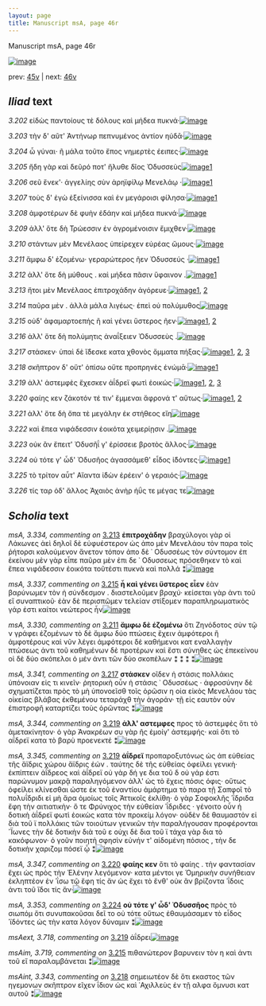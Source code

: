 ```yaml
---
layout: page
title: Manuscript msA, page 46r
---
```


Manuscript msA, page 46r

[![image](http://www.homermultitext.org/iipsrv?OBJ=IIP,1.0&FIF=/project/homer/pyramidal/deepzoom/hmt/vaimg/2017a/VA046RN_0047.tif&WID=100&CVT=JPEG)](http://www.homermultitext.org/ict2/?urn=urn:cite2:hmt:vaimg.2017a:VA046RN_0047)

prev:  [45v](../45v/) | next:  [46v](../46v/)

## *Iliad* text

*3.202* <a id="3.202"/> εἰδὼς παντοίους τὲ δόλους καὶ μήδεα πυκνά·[![image](http://www.homermultitext.org/iipsrv?OBJ=IIP,1.0&FIF=/project/homer/pyramidal/deepzoom/hmt/vaimg/2017a/VA046RN_0047.tif&RGN=0.142,0.2209,0.425,0.0331&WID=1000&CVT=JPEG)](http://www.homermultitext.org/ict2/?urn=urn:cite2:hmt:vaimg.2017a:VA046RN_0047@0.142,0.2209,0.425,0.0331)

*3.203* <a id="3.203"/> τὴν δ' αῦτ' Ἀντήνωρ πεπνυμένος ἀντίον ηύδᾱ·[![image](http://www.homermultitext.org/iipsrv?OBJ=IIP,1.0&FIF=/project/homer/pyramidal/deepzoom/hmt/vaimg/2017a/VA046RN_0047.tif&RGN=0.14,0.2419,0.425,0.0331&WID=1000&CVT=JPEG)](http://www.homermultitext.org/ict2/?urn=urn:cite2:hmt:vaimg.2017a:VA046RN_0047@0.14,0.2419,0.425,0.0331)

*3.204* <a id="3.204"/> ὦ γύναι· ῆ μάλα τοῦτο ἔπος νημερτὲς έειπες·[![image](http://www.homermultitext.org/iipsrv?OBJ=IIP,1.0&FIF=/project/homer/pyramidal/deepzoom/hmt/vaimg/2017a/VA046RN_0047.tif&RGN=0.142,0.2622,0.425,0.027&WID=1000&CVT=JPEG)](http://www.homermultitext.org/ict2/?urn=urn:cite2:hmt:vaimg.2017a:VA046RN_0047@0.142,0.2622,0.425,0.027)

*3.205* <a id="3.205"/> ἤδη γὰρ καὶ δεῦρό ποτ' ἤλυθε δῖος Ὀδυσσεὺς[![image](http://www.homermultitext.org/iipsrv?OBJ=IIP,1.0&FIF=/project/homer/pyramidal/deepzoom/hmt/vaimg/2017a/VA046RN_0047.tif&RGN=0.141,0.2802,0.396,0.027&WID=1000&CVT=JPEG)](http://www.homermultitext.org/ict2/?urn=urn:cite2:hmt:vaimg.2017a:VA046RN_0047@0.141,0.2802,0.396,0.027)[1](#msAint_3.322)

*3.206* <a id="3.206"/> σεῦ ἕνεκ'· ἀγγελίης σὺν ἀρηϊφίλῳ Μενελάῳ ·[![image](http://www.homermultitext.org/iipsrv?OBJ=IIP,1.0&FIF=/project/homer/pyramidal/deepzoom/hmt/vaimg/2017a/VA046RN_0047.tif&RGN=0.145,0.299,0.405,0.027&WID=1000&CVT=JPEG)](http://www.homermultitext.org/ict2/?urn=urn:cite2:hmt:vaimg.2017a:VA046RN_0047@0.145,0.299,0.405,0.027)[1](#msA_3.324)

*3.207* <a id="3.207"/> τοὺς δ' ἐγὼ ἐξείνισσα καὶ ἐν μεγάροισι φίλησα·[![image](http://www.homermultitext.org/iipsrv?OBJ=IIP,1.0&FIF=/project/homer/pyramidal/deepzoom/hmt/vaimg/2017a/VA046RN_0047.tif&RGN=0.143,0.3208,0.421,0.027&WID=1000&CVT=JPEG)](http://www.homermultitext.org/ict2/?urn=urn:cite2:hmt:vaimg.2017a:VA046RN_0047@0.143,0.3208,0.421,0.027)[1](#msAint_3.327)

*3.208* <a id="3.208"/> ἀμφοτέρων δὲ φυὴν ἐδάην καὶ μήδεα πυκνά·[![image](http://www.homermultitext.org/iipsrv?OBJ=IIP,1.0&FIF=/project/homer/pyramidal/deepzoom/hmt/vaimg/2017a/VA046RN_0047.tif&RGN=0.144,0.3403,0.425,0.027&WID=1000&CVT=JPEG)](http://www.homermultitext.org/ict2/?urn=urn:cite2:hmt:vaimg.2017a:VA046RN_0047@0.144,0.3403,0.425,0.027)

*3.209* <a id="3.209"/> ἀλλ' ὅτε δὴ Τρώεσσιν ἐν ἀγρομένοισιν ἔμιχθεν·[![image](http://www.homermultitext.org/iipsrv?OBJ=IIP,1.0&FIF=/project/homer/pyramidal/deepzoom/hmt/vaimg/2017a/VA046RN_0047.tif&RGN=0.145,0.3576,0.425,0.027&WID=1000&CVT=JPEG)](http://www.homermultitext.org/ict2/?urn=urn:cite2:hmt:vaimg.2017a:VA046RN_0047@0.145,0.3576,0.425,0.027)

*3.210* <a id="3.210"/> στάντων μὲν Μενέλαος ὑπείρεχεν εὐρέας ὤμους·[![image](http://www.homermultitext.org/iipsrv?OBJ=IIP,1.0&FIF=/project/homer/pyramidal/deepzoom/hmt/vaimg/2017a/VA046RN_0047.tif&RGN=0.151,0.3787,0.435,0.027&WID=1000&CVT=JPEG)](http://www.homermultitext.org/ict2/?urn=urn:cite2:hmt:vaimg.2017a:VA046RN_0047@0.151,0.3787,0.435,0.027)

*3.211* <a id="3.211"/> ἄμφω δ' ἑζομένω· γεραρώτερος ῆεν Ὀδυσσεύς ·[![image](http://www.homermultitext.org/iipsrv?OBJ=IIP,1.0&FIF=/project/homer/pyramidal/deepzoom/hmt/vaimg/2017a/VA046RN_0047.tif&RGN=0.144,0.3959,0.435,0.027&WID=1000&CVT=JPEG)](http://www.homermultitext.org/ict2/?urn=urn:cite2:hmt:vaimg.2017a:VA046RN_0047@0.144,0.3959,0.435,0.027)[1](#msA_3.330)

*3.212* <a id="3.212"/> ἀλλ' ὅτε δὴ μύθους . καὶ μήδεα πᾶσιν ὕφαινον .[![image](http://www.homermultitext.org/iipsrv?OBJ=IIP,1.0&FIF=/project/homer/pyramidal/deepzoom/hmt/vaimg/2017a/VA046RN_0047.tif&RGN=0.141,0.4147,0.435,0.027&WID=1000&CVT=JPEG)](http://www.homermultitext.org/ict2/?urn=urn:cite2:hmt:vaimg.2017a:VA046RN_0047@0.141,0.4147,0.435,0.027)[1](#msA_3.332)

*3.213* <a id="3.213"/> ἤτοι μὲν Μενέλαος ἐπιτροχάδην ἀγόρευε·[![image](http://www.homermultitext.org/iipsrv?OBJ=IIP,1.0&FIF=/project/homer/pyramidal/deepzoom/hmt/vaimg/2017a/VA046RN_0047.tif&RGN=0.142,0.432,0.435,0.027&WID=1000&CVT=JPEG)](http://www.homermultitext.org/ict2/?urn=urn:cite2:hmt:vaimg.2017a:VA046RN_0047@0.142,0.432,0.435,0.027)[1](#msAil_3.721), [2](#msA_3.334)

*3.214* <a id="3.214"/> παῦρα μὲν . ἀλλὰ μάλα λιγέως· ἐπεὶ οὐ πολύμυθος[![image](http://www.homermultitext.org/iipsrv?OBJ=IIP,1.0&FIF=/project/homer/pyramidal/deepzoom/hmt/vaimg/2017a/VA046RN_0047.tif&RGN=0.142,0.45,0.435,0.027&WID=1000&CVT=JPEG)](http://www.homermultitext.org/ict2/?urn=urn:cite2:hmt:vaimg.2017a:VA046RN_0047@0.142,0.45,0.435,0.027)

*3.215* <a id="3.215"/> οὐδ' ἀφαμαρτοεπής ἢ καὶ γένει ὕστερος ῆεν·[![image](http://www.homermultitext.org/iipsrv?OBJ=IIP,1.0&FIF=/project/homer/pyramidal/deepzoom/hmt/vaimg/2017a/VA046RN_0047.tif&RGN=0.14,0.4681,0.435,0.027&WID=1000&CVT=JPEG)](http://www.homermultitext.org/ict2/?urn=urn:cite2:hmt:vaimg.2017a:VA046RN_0047@0.14,0.4681,0.435,0.027)[1](#msAim_3.719), [2](#msA_3.337)

*3.216* <a id="3.216"/> ἀλλ' ὅτε δὴ πολύμητις ἀναΐξειεν Ὀδυσσεὺς .[![image](http://www.homermultitext.org/iipsrv?OBJ=IIP,1.0&FIF=/project/homer/pyramidal/deepzoom/hmt/vaimg/2017a/VA046RN_0047.tif&RGN=0.136,0.4884,0.435,0.027&WID=1000&CVT=JPEG)](http://www.homermultitext.org/ict2/?urn=urn:cite2:hmt:vaimg.2017a:VA046RN_0047@0.136,0.4884,0.435,0.027)

*3.217* <a id="3.217"/> στάσκεν· ὑπαὶ δὲ ἴ̈δεσκε κατα χθονὸς ὄμματα πήξας·[![image](http://www.homermultitext.org/iipsrv?OBJ=IIP,1.0&FIF=/project/homer/pyramidal/deepzoom/hmt/vaimg/2017a/VA046RN_0047.tif&RGN=0.143,0.5079,0.443,0.0308&WID=1000&CVT=JPEG)](http://www.homermultitext.org/ict2/?urn=urn:cite2:hmt:vaimg.2017a:VA046RN_0047@0.143,0.5079,0.443,0.0308)[1](#msAil_3.722), [2](#msA_3.341), [3](#msAim_3.720)

*3.218* <a id="3.218"/> σκῆπτρον δ' οὔτ' ὀπίσω οὔτε προπρηνὲς ἐνώμᾱ·[![image](http://www.homermultitext.org/iipsrv?OBJ=IIP,1.0&FIF=/project/homer/pyramidal/deepzoom/hmt/vaimg/2017a/VA046RN_0047.tif&RGN=0.143,0.5259,0.443,0.0308&WID=1000&CVT=JPEG)](http://www.homermultitext.org/ict2/?urn=urn:cite2:hmt:vaimg.2017a:VA046RN_0047@0.143,0.5259,0.443,0.0308)[1](#msAint_3.343)

*3.219* <a id="3.219"/> ἀλλ' ἀστεμφὲς ἔχεσκεν ἀΐδρεϊ φωτὶ ἐοικώς·[![image](http://www.homermultitext.org/iipsrv?OBJ=IIP,1.0&FIF=/project/homer/pyramidal/deepzoom/hmt/vaimg/2017a/VA046RN_0047.tif&RGN=0.139,0.5432,0.443,0.0308&WID=1000&CVT=JPEG)](http://www.homermultitext.org/ict2/?urn=urn:cite2:hmt:vaimg.2017a:VA046RN_0047@0.139,0.5432,0.443,0.0308)[1](#msA_3.344), [2](#msAext_3.718), [3](#msA_3.345)

*3.220* <a id="3.220"/> φαίης κεν ζάκοτόν τέ τιν' ἔμμεναι ἄφρονά τ' αὕτως·[![image](http://www.homermultitext.org/iipsrv?OBJ=IIP,1.0&FIF=/project/homer/pyramidal/deepzoom/hmt/vaimg/2017a/VA046RN_0047.tif&RGN=0.138,0.5627,0.443,0.0308&WID=1000&CVT=JPEG)](http://www.homermultitext.org/ict2/?urn=urn:cite2:hmt:vaimg.2017a:VA046RN_0047@0.138,0.5627,0.443,0.0308)[1](#msA_3.347), [2](#msAil_3.723)

*3.221* <a id="3.221"/> ἀλλ' ὅτε δὴ ὄπα τὲ μεγάλην ἐκ στήθεος εἴη[![image](http://www.homermultitext.org/iipsrv?OBJ=IIP,1.0&FIF=/project/homer/pyramidal/deepzoom/hmt/vaimg/2017a/VA046RN_0047.tif&RGN=0.138,0.5793,0.377,0.0308&WID=1000&CVT=JPEG)](http://www.homermultitext.org/ict2/?urn=urn:cite2:hmt:vaimg.2017a:VA046RN_0047@0.138,0.5793,0.377,0.0308)

*3.222* <a id="3.222"/> καὶ ἔπεα νιφάδεσσιν ἐοικότα χειμερίῃσιν .[![image](http://www.homermultitext.org/iipsrv?OBJ=IIP,1.0&FIF=/project/homer/pyramidal/deepzoom/hmt/vaimg/2017a/VA046RN_0047.tif&RGN=0.146,0.5973,0.402,0.0308&WID=1000&CVT=JPEG)](http://www.homermultitext.org/ict2/?urn=urn:cite2:hmt:vaimg.2017a:VA046RN_0047@0.146,0.5973,0.402,0.0308)

*3.223* <a id="3.223"/> οὐκ ἂν ἔπειτ' Ὀδυσῆΐ γ' ἐρίσσειε βροτὸς ἄλλος·[![image](http://www.homermultitext.org/iipsrv?OBJ=IIP,1.0&FIF=/project/homer/pyramidal/deepzoom/hmt/vaimg/2017a/VA046RN_0047.tif&RGN=0.146,0.6168,0.402,0.0308&WID=1000&CVT=JPEG)](http://www.homermultitext.org/ict2/?urn=urn:cite2:hmt:vaimg.2017a:VA046RN_0047@0.146,0.6168,0.402,0.0308)

*3.224* <a id="3.224"/> οὐ τότε γ' ὧδ' Ὀδυσῆος ἀγασσάμεθ' εἶδος ἰ̈δόντες·[![image](http://www.homermultitext.org/iipsrv?OBJ=IIP,1.0&FIF=/project/homer/pyramidal/deepzoom/hmt/vaimg/2017a/VA046RN_0047.tif&RGN=0.142,0.6364,0.402,0.0308&WID=1000&CVT=JPEG)](http://www.homermultitext.org/ict2/?urn=urn:cite2:hmt:vaimg.2017a:VA046RN_0047@0.142,0.6364,0.402,0.0308)[1](#msA_3.353)

*3.225* <a id="3.225"/> τὸ τρίτον αὖτ' Αἴαντα ἰ̈δὼν ἐρέειν' ὁ γεραιός·[![image](http://www.homermultitext.org/iipsrv?OBJ=IIP,1.0&FIF=/project/homer/pyramidal/deepzoom/hmt/vaimg/2017a/VA046RN_0047.tif&RGN=0.142,0.6559,0.402,0.0308&WID=1000&CVT=JPEG)](http://www.homermultitext.org/ict2/?urn=urn:cite2:hmt:vaimg.2017a:VA046RN_0047@0.142,0.6559,0.402,0.0308)

*3.226* <a id="3.226"/> τίς ταρ ὁδ' ἄλλος Ἀχαιὸς ἀνὴρ ἠΰς τε μέγας τε[![image](http://www.homermultitext.org/iipsrv?OBJ=IIP,1.0&FIF=/project/homer/pyramidal/deepzoom/hmt/vaimg/2017a/VA046RN_0047.tif&RGN=0.139,0.6747,0.402,0.0308&WID=1000&CVT=JPEG)](http://www.homermultitext.org/ict2/?urn=urn:cite2:hmt:vaimg.2017a:VA046RN_0047@0.139,0.6747,0.402,0.0308)

## *Scholia* text

*msA, 3.334, commenting on* [3.213](#3.213)  <a id="msA_3.334"/> **ἐπιτροχάδην** βραχύλογοι γὰρ οἱ Λάκωνες ἀεὶ δηλοῖ δὲ εὐφυέστερον ὡς ἀπο μὲν Μενελάου τὸν παρα τοῖς ῥήτορσι καλούμενον ἄνετον τόπον ἀπο δὲ ᾿ Οδυσσέως τὸν σύντομον ἐπ ἐκείνου μὲν γὰρ εἶπε παῦρα μὲν ἐπι δε ᾿ Οδυσσεως πρόσεθηκεν τὸ καὶ ἔπεα νιφάδεσσιν ἐοικότα τοῦτέστι πυκνὰ καὶ πολλά ⁑[![image](http://www.homermultitext.org/iipsrv?OBJ=IIP,1.0&FIF=/project/homer/pyramidal/deepzoom/hmt/vaimg/2017a/VA046RN_0047.tif&RGN=0.13780398,0.17012448,0.62269713,0.03872752&WID=1000&CVT=JPEG)](http://www.homermultitext.org/ict2/?urn=urn:cite2:hmt:vaimg.2017a:VA046RN_0047@0.13780398,0.17012448,0.62269713,0.03872752)

*msA, 3.337, commenting on* [3.215](#3.215)  <a id="msA_3.337"/> **ἦ καὶ γένει ὕστερος εἶεν** ἐὰν βαρύνωμεν τὸν ἠ σύνδεσμον . διαστελοῦμεν βραχύ· κείσεται γὰρ ἀντι τοῦ εἴ συναπτικοῦ· ἐὰν δὲ περισπῶμεν τελείαν στίξομεν παραπληρωματικὸς γάρ ἐστι καίτοι νεώτερος ἦν[![image](http://www.homermultitext.org/iipsrv?OBJ=IIP,1.0&FIF=/project/homer/pyramidal/deepzoom/hmt/vaimg/2017a/VA046RN_0047.tif&RGN=0.55563744,0.20885201,0.20486367,0.06583679&WID=1000&CVT=JPEG)](http://www.homermultitext.org/ict2/?urn=urn:cite2:hmt:vaimg.2017a:VA046RN_0047@0.55563744,0.20885201,0.20486367,0.06583679)

*msA, 3.330, commenting on* [3.211](#3.211)  <a id="msA_3.330"/> **ἄμφω δὲ ἑζομένω** ὅτι Ζηνόδοτος σὺν τῷ ν γράφει ἑζομένων τὸ δὲ ἄμφω δύο πτώσεις ἔχειν ἀμφότεροι ἢ ἀμφοτέρους καὶ νῦν λέγει ἀμφότεροι δὲ καθήμενοι κατ εναλλαγὴν πτώσεως ἀντι τοῦ καθημένων δὲ προτέρων καὶ ἔστι σύνηθες ὡς ἐπεκείνου οἱ δὲ δύο σκόπελοι ὁ μέν ἀντι τῶν δύο σκοπέλων ⁑ ⁑ ⁑ ⁑[![image](http://www.homermultitext.org/iipsrv?OBJ=IIP,1.0&FIF=/project/homer/pyramidal/deepzoom/hmt/vaimg/2017a/VA046RN_0047.tif&RGN=0.54900516,0.26860304,0.21960206,0.09792531&WID=1000&CVT=JPEG)](http://www.homermultitext.org/ict2/?urn=urn:cite2:hmt:vaimg.2017a:VA046RN_0047@0.54900516,0.26860304,0.21960206,0.09792531)

*msA, 3.341, commenting on* [3.217](#3.217)  <a id="msA_3.341"/> **στάσκεν** οῖδεν ἡ στάσις πολλάκις ὑπόνοιαν εἰς τι κινεῖν· ῥητορικὴ οὖν ἡ στάσις ᾿ Οδυσσέως · ἀφροσύνην δὲ σχηματίζεται πρὸς τὸ μὴ ὑπονοεῖσθ τοῖς ὁρῶσιν η οία εἰκὸς Μενελάου τὰς οἰκείας βλάβας ἐκθεμένου τεταράχθ τὴν ἀγοράν· τῇ εἰς εαυτὸν οὖν ἐπιστροφῆ καταρτίζει τοὺς ὁρῶντας ⁑[![image](http://www.homermultitext.org/iipsrv?OBJ=IIP,1.0&FIF=/project/homer/pyramidal/deepzoom/hmt/vaimg/2017a/VA046RN_0047.tif&RGN=0.56448047,0.49875519,0.21002211,0.11120332&WID=1000&CVT=JPEG)](http://www.homermultitext.org/ict2/?urn=urn:cite2:hmt:vaimg.2017a:VA046RN_0047@0.56448047,0.49875519,0.21002211,0.11120332)

*msA, 3.344, commenting on* [3.219](#3.219)  <a id="msA_3.344"/> **ἀλλ' αστεμφες** προς τὸ ἀστεμφὲς ὅτι τὸ ἀμετακίνητον· ὁ γὰρ Ἀνακρέων συ γὰρ ῆς ἐμοίγ' ἀστεμφής· καὶ ὅτι τὸ αΐδρεϊ κατα τὸ βαρὺ προενεκτέ ⁑[![image](http://www.homermultitext.org/iipsrv?OBJ=IIP,1.0&FIF=/project/homer/pyramidal/deepzoom/hmt/vaimg/2017a/VA046RN_0047.tif&RGN=0.55121592,0.60663900,0.21075903,0.05034578&WID=1000&CVT=JPEG)](http://www.homermultitext.org/ict2/?urn=urn:cite2:hmt:vaimg.2017a:VA046RN_0047@0.55121592,0.60663900,0.21075903,0.05034578)

*msA, 3.345, commenting on* [3.219](#3.219)  <a id="msA_3.345"/> **ἀΐδρεϊ** προπαροξυτόνως ὡς ἀπ εὐθείας τῆς ἄϊδρις χώρου ἄϊδρις ἐών . ταύτης δὲ τῆς εὐθείας ὀφείλει γενικὴ· ἐκπίπτειν ἀΐδρεος καὶ ἀΐδρεϊ οὐ γὰρ δή γε δια τοῦ δ οὐ γάρ ἐστι παρώνυμον μακρᾷ παραληγόμενον ἀλλ' ὡς τὸ ἔχεις πόσις όφις· οὕτως ὁφείλει κλίνεσθαι ώστε ἐκ τοῦ ἐναντίου ἁμάρτημα τὸ παρα τῇ Σαπφοῖ τὸ πολυΐδριδι εἰ μὴ ἄρα ὁμοίως τοῖς Ἀττικοῖς ἐκλίθη· ὁ γὰρ Σοφοκλῆς ᾿ΐδριδα ἔφη τὴν αιτιατικὴν· ὅ τε Φρύνιχος τὴν εὐθείαν ᾿ΐδριδες · γένοιτο οὖν ἡ δοτικὴ ἀΐδρεϊ φωτὶ ἐοικὼς κατα τὸν προκείμ λόγον· οὐδὲν δὲ θαυμαστὸν εἰ διὰ τοῦ ϊ πολλάκις τῶν τοιούτων γενικῶν τὴν παραλήγουσαν προφέρονται ῎Ϊωνες τὴν δὲ δοτικὴν διὰ τοῦ ε οὐχι δὲ δια τοῦ ϊ τάχα γὰρ δια τὸ κακόφωνον· ὁ γοῦν ποιητὴ σφησὶν εὐνήν τ' αἰδομένη πόσιος , τὴν δε δοτικὴν χαριζομ πόσεϊ ᾧ ⁑[![image](http://www.homermultitext.org/iipsrv?OBJ=IIP,1.0&FIF=/project/homer/pyramidal/deepzoom/hmt/vaimg/2017a/VA046RN_0047.tif&RGN=0.13117170,0.65200553,0.62785556,0.11839557&WID=1000&CVT=JPEG)](http://www.homermultitext.org/ict2/?urn=urn:cite2:hmt:vaimg.2017a:VA046RN_0047@0.13117170,0.65200553,0.62785556,0.11839557)

*msA, 3.347, commenting on* [3.220](#3.220)  <a id="msA_3.347"/> **φαίης κεν** ὅτι τὸ φαίης . τὴν φαντασίαν ἔχει ὡς πρὸς τὴν Ἑλένην λεγόμενον· κατα μέντοι γε Ὁμηρικὴν συνήθειαν ἐκληπτέον ἐν ᾿ΐσω τῷ ἔφη τίς ἄν ὡς ἔχει τὸ ἔνθ' οὐκ ἂν βρίζοντα ᾿ΐδοις ἀντι τοῦ ἴδοι τίς ἄν·[![image](http://www.homermultitext.org/iipsrv?OBJ=IIP,1.0&FIF=/project/homer/pyramidal/deepzoom/hmt/vaimg/2017a/VA046RN_0047.tif&RGN=0.11938099,0.75878285,0.63375092,0.03540802&WID=1000&CVT=JPEG)](http://www.homermultitext.org/ict2/?urn=urn:cite2:hmt:vaimg.2017a:VA046RN_0047@0.11938099,0.75878285,0.63375092,0.03540802)

*msA, 3.353, commenting on* [3.224](#3.224)  <a id="msA_3.353"/> **οὐ τότε γ' ὧδ' Ὀδυσσῆος** πρὸς τὸ σιωπόμ ὅτι συνυπακοῦσαι δεῖ το οὐ τότε οὕτως ἐθαυμάσαμεν τὸ εἶδος ᾿ϊδόντες ὡς τὴν κατα λόγον δύναμιν ⁑[![image](http://www.homermultitext.org/iipsrv?OBJ=IIP,1.0&FIF=/project/homer/pyramidal/deepzoom/hmt/vaimg/2017a/VA046RN_0047.tif&RGN=0.12822402,0.78478562,0.62343405,0.02876902&WID=1000&CVT=JPEG)](http://www.homermultitext.org/ict2/?urn=urn:cite2:hmt:vaimg.2017a:VA046RN_0047@0.12822402,0.78478562,0.62343405,0.02876902)

*msAext, 3.718, commenting on* [3.219](#3.219)  <a id="msAext_3.718"/> ἀΐδρει[![image](http://www.homermultitext.org/iipsrv?OBJ=IIP,1.0&FIF=/project/homer/pyramidal/deepzoom/hmt/vaimg/2017a/VA046RN_0047.tif&RGN=0.78500368,0.55961272,0.03610906,0.01549101&WID=1000&CVT=JPEG)](http://www.homermultitext.org/ict2/?urn=urn:cite2:hmt:vaimg.2017a:VA046RN_0047@0.78500368,0.55961272,0.03610906,0.01549101)

*msAim, 3.719, commenting on* [3.215](#3.215)  <a id="msAim_3.719"/> πιθανώτερον βαρυνειν τὸν η καὶ ἀντι τοῦ εἴ παραλαμβάνεται ⁑[![image](http://www.homermultitext.org/iipsrv?OBJ=IIP,1.0&FIF=/project/homer/pyramidal/deepzoom/hmt/vaimg/2017a/VA046RN_0047.tif&RGN=0.54753132,0.47302905,0.06392778,0.03098202&WID=1000&CVT=JPEG)](http://www.homermultitext.org/ict2/?urn=urn:cite2:hmt:vaimg.2017a:VA046RN_0047@0.54753132,0.47302905,0.06392778,0.03098202)

*msAint, 3.343, commenting on* [3.218](#3.218)  <a id="msAint_3.343"/> σημειωτέον δὲ ὅτι εκαστος τῶν ηγεμονων σκῆπτρον εῖχεν ΐδιον ὡς καὶ ᾿Αχιλλεὺς ἐν τῇ αλφα ὄμνυσι κατ αυτοῦ ⁑[![image](http://www.homermultitext.org/iipsrv?OBJ=IIP,1.0&FIF=/project/homer/pyramidal/deepzoom/hmt/vaimg/2017a/VA046RN_0047.tif&RGN=0.07792926,0.52752420,0.06705969,0.08561549&WID=1000&CVT=JPEG)](http://www.homermultitext.org/ict2/?urn=urn:cite2:hmt:vaimg.2017a:VA046RN_0047@0.07792926,0.52752420,0.06705969,0.08561549)